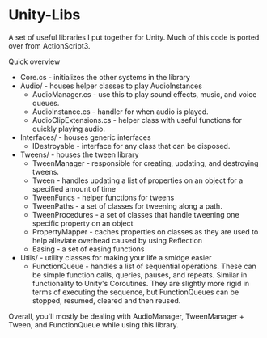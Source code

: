 # Unity-Libs
A set of useful libraries I put together for Unity. Much of this code is ported over from ActionScript3.

Quick overview
* Core.cs - initializes the other systems in the library
* Audio/ - houses helper classes to play AudioInstances
  * AudioManager.cs - use this to play sound effects, music, and voice queues.
  * AudioInstance.cs - handler for when audio is played.
  * AudioClipExtensions.cs - helper class with useful functions for quickly playing audio.
* Interfaces/ - houses generic interfaces
  * IDestroyable - interface for any class that can be disposed.
* Tweens/ - houses the tween library
  * TweenManager - responsible for creating, updating, and destroying tweens.
  * Tween - handles updating a list of properties on an object for a specified amount of time
  * TweenFuncs - helper functions for tweens
  * TweenPaths - a set of classes for tweening along a path.
  * TweenProcedures - a set of classes that handle tweening one specific property on an object
  * PropertyMapper - caches properties on classes as they are used to help alleviate overhead caused by using Reflection
  * Easing - a set of easing functions
* Utils/ - utility classes for making your life a smidge easier
  * FunctionQueue - handles a list of sequential operations. These can be simple function calls, queries, pauses, and repeats. Similar in functionality to Unity's Coroutines. They are slightly more rigid in terms of executing the sequence, but FunctionQueues can be stopped, resumed, cleared and then reused.
  
Overall, you'll mostly be dealing with AudioManager, TweenManager + Tween, and FunctionQueue while using this library.
